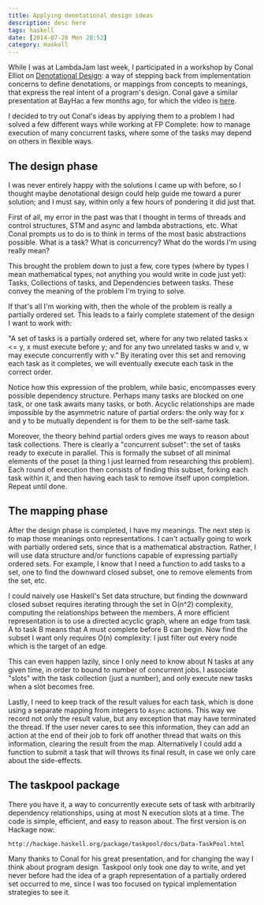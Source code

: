 ```yaml
---
title: Applying denotational design ideas
description: desc here
tags: haskell
date: [2014-07-28 Mon 20:52]
category: Haskell
---
```


While I was at LambdaJam last week, I participated in a workshop by Conal
Elliot on
[Denotational Design](https://github.com/conal/talk-2014-lambdajam-denotational-design):
a way of stepping back from implementation concerns to define denotations, or
mappings from concepts to meanings, that express the real intent of a
program's design.  Conal gave a similar presentation at BayHac a few months
ago, for which the video is [here](https://www.youtube.com/watch?v=zzCrZEil9iI).

<!--more-->

I decided to try out Conal's ideas by applying them to a problem I had solved
a few different ways while working at FP Complete: how to manage execution of
many concurrent tasks, where some of the tasks may depend on others in
flexible ways.

## The design phase

I was never entirely happy with the solutions I came up with before, so I
thought maybe denotational design could help guide me toward a purer solution;
and I must say, within only a few hours of pondering it did just that.

First of all, my error in the past was that I thought in terms of threads and
control structures, STM and async and lambda abstractions, etc.  What Conal
prompts us to do is to think in terms of the most basic abstractions possible.
What is a task?  What is concurrency?  What do the words I'm using really
mean?

This brought the problem down to just a few, core types (where by types I mean
mathematical types, not anything you would write in code just yet): Tasks,
Collections of tasks, and Dependencies between tasks.  These convey the
meaning of the problem I'm trying to solve.

If that's all I'm working with, then the whole of the problem is really a
partially ordered set.  This leads to a fairly complete statement of the
design I want to work with:

"A set of tasks is a partially ordered set, where for any two related tasks x
<= y, x must execute before y; and for any two unrelated tasks w and v, w may
execute concurrently with v."  By iterating over this set and removing each
task as it completes, we will eventually execute each task in the correct
order.

Notice how this expression of the problem, while basic, encompasses every
possible dependency structure.  Perhaps many tasks are blocked on one task, or
one task awaits many tasks, or both.  Acyclic relationships are made
impossible by the asymmetric nature of partial orders: the only way for x and
y to be mutually dependent is for them to be the self-same task.

Moreover, the theory behind partial orders gives me ways to reason about task
collections.  There is clearly a "concurrent subset": the set of tasks ready
to execute in parallel.  This is formally the subset of all minimal elements
of the poset (a thing I just learned from researching this problem).  Each
round of execution then consists of finding this subset, forking each task
within it, and then having each task to remove itself upon completion.  Repeat
until done.

## The mapping phase

After the design phase is completed, I have my meanings.  The next step is to
map those meanings onto representations.  I can't actually going to work with
partially ordered sets, since that is a mathematical abstraction.  Rather, I
will use data structure and/or functions capable of expressing partially
ordered sets.  For example, I know that I need a function to add tasks to a
set, one to find the downward closed subset, one to remove elements from the
set, etc.

I could naively use Haskell's Set data structure, but finding the downward
closed subset requires iterating through the set in O(n^2) complexity,
computing the relationships between the members.  A more efficient
representation is to use a directed acyclic graph, where an edge from task A
to task B means that A must complete before B can begin.  Now find the subset
I want only requires O(n) complexity: I just filter out every node which is
the target of an edge.

This can even happen lazily, since I only need to know about N tasks at any
given time, in order to bound to number of concurrent jobs.  I associate
"slots" with the task collection (just a number), and only execute new tasks
when a slot becomes free.

Lastly, I need to keep track of the result values for each task, which is done
using a separate mapping from integers to `Async` actions.  This way we record
not only the result value, but any exception that may have terminated the
thread.  If the user never cares to see this information, they can add an
action at the end of their job to fork off another thread that waits on this
information, clearing the result from the map.  Alternatively I could add a
function to submit a task that will throws its final result, in case we only
care about the side-effects.

## The taskpool package

There you have it, a way to concurrently execute sets of task with arbitrarily
dependency relationships, using at most N execution slots at a time.  The code
is simple, efficient, and easy to reason about.  The first version is on
Hackage now:

    http://hackage.haskell.org/package/taskpool/docs/Data-TaskPool.html
    
Many thanks to Conal for his great presentation, and for changing the way I
think about program design.  Taskpool only took one day to write, and yet
never before had the idea of a graph representation of a partially ordered set
occurred to me, since I was too focused on typical implementation strategies
to see it.
